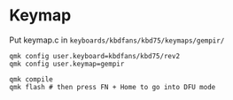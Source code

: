 # Keymap

Put keymap.c in `keyboards/kbdfans/kbd75/keymaps/gempir/`

```
qmk config user.keyboard=kbdfans/kbd75/rev2
qmk config user.keymap=gempir
```

```
qmk compile
qmk flash # then press FN + Home to go into DFU mode

```
